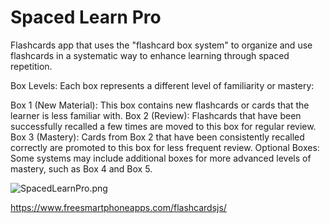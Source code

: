 # Spaced Learn Pro
Flashcards app that uses the "flashcard box system" to organize and use flashcards in a systematic way to enhance learning through spaced repetition.

Box Levels: Each box represents a different level of familiarity or mastery:

Box 1 (New Material): This box contains new flashcards or cards that the learner is less familiar with.
Box 2 (Review): Flashcards that have been successfully recalled a few times are moved to this box for regular review.
Box 3 (Mastery): Cards from Box 2 that have been consistently recalled correctly are promoted to this box for less frequent review.
Optional Boxes: Some systems may include additional boxes for more advanced levels of mastery, such as Box 4 and Box 5.

![SpacedLearnPro.png](https://www.freesmartphoneapps.com/static/projects/images/SpacedLearnPro.png)

https://www.freesmartphoneapps.com/flashcardsjs/
